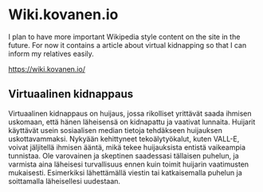 # Wiki.kovanen.io

I plan to have more important Wikipedia style content on the site in the future. For now it contains a article about virtual kidnapping so that I can inform my relatives easily. 

https://wiki.kovanen.io/

## Virtuaalinen kidnappaus
Virtuaalinen kidnappaus on huijaus, jossa rikolliset yrittävät saada ihmisen uskomaan, että hänen läheisensä on kidnapattu ja vaativat lunnaita. Huijarit käyttävät usein sosiaalisen median tietoja tehdäkseen huijauksen uskottavammaksi. Nykyään kehittyneet tekoälytyökalut, kuten VALL-E, voivat jäljitellä ihmisen ääntä, mikä tekee huijauksista entistä vaikeampia tunnistaa. Ole varovainen ja skeptinen saadessasi tällaisen puhelun, ja varmista aina läheisesi turvallisuus ennen kuin toimit huijarin vaatimusten mukaisesti. Esimerkiksi lähettämällä viestin tai katkaisemalla puhelun ja soittamalla läheisellesi uudestaan.
